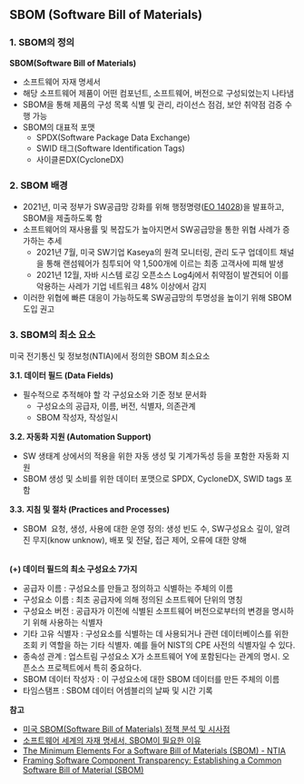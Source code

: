 ## SBOM (Software Bill of Materials)
### 1. SBOM의 정의
**SBOM(Software Bill of Materials)**

- 소프트웨어 자재 명세서
- 해당 소프트웨어 제품이 어떤 컴포넌트, 소프트웨어, 버전으로 구성되었는지 나타냄
- SBOM을 통해 제품의 구성 목록 식별 및 관리, 라이선스 점검, 보안 취약점 검증 수행 가능
- SBOM의 대표적 포맷
    - SPDX(Software Package Data Exchange)
    - SWID 태그(Software Identification Tags)
    - 사이클론DX(CycloneDX)

### 2. SBOM 배경

- 2021년, 미국 정부가 SW공급망 강화를 위해 행정명령([EO 14028](https://www.nist.gov/itl/executive-order-14028-improving-nations-cybersecurity))을 발표하고, SBOM을 제출하도록 함
- 소프트웨어의 재사용률 및 복잡도가 높아지면서 SW공급망을 통한 위협 사례가 증가하는 추세
    - 2021년 7월, 미국 SW기업 Kaseya의 원격 모니터링, 관리 도구 업데이트 채널을 통해 랜섬웨어가 침투되어 약 1,500개에 이르는 최종 고객사에 피해 발생
    - 2021년 12월, 자바 시스템 로깅 오픈소스 Log4j에서 취약점이 발견되어 이를 악용하는 사레가 기업 네트워크 48% 이상에서 감지
- 이러한 위협에 빠른 대응이 가능하도록 SW공급망의 투명성을 높이기 위해 SBOM 도입 권고

### 3. SBOM의 최소 요소

미국 전기통신 및 정보청(NTIA)에서 정의한 SBOM 최소요소

<b>3.1. 데이터 필드 (Data Fields)</b>
- 필수적으로 추적해야 할 각 구성요소와 기준 정보 문서화
    - 구성요소의 공급자, 이름, 버전, 식별자, 의존관계
    - SBOM 작성자, 작성일시

<b>3.2. 자동화 지원 (Automation Support)</b>
- SW 생태계 상에서의 적용을 위한 자동 생성 및 기계가독성 등을 포함한 자동화 지원
- SBOM 생성 및 소비를 위한 데이터 포맷으로 SPDX, CycloneDX, SWID tags 포함


<b>3.3. 지침 및 절차 (Practices and Processes)</b>
- SBOM  요청, 생성, 사용에 대한 운영 정의: 생성 빈도 수, SW구성요소 깊이, 알려진 무지(know unknow), 배포 및 전달, 접근 제어, 오류에 대한 양해
<br><br>

**(+) 데이터 필드의 최소 구성요소 7가지**

- 공급자 이름 : 구성요소를 만들고 정의하고 식별하는 주체의 이름
- 구성요소 이름 : 최초 공급자에 의해 정의된 소프트웨어 단위의 명칭
- 구성요소 버전 : 공급자가 이전에 식별된 소프트웨어 버전으로부터의 변경을 명시하기 위해 사용하는 식별자
- 기타 고유 식별자 : 구성요소를 식별하는 데 사용되거나 관련 데이터베이스를 위한 조회 키 역할을 하는 기타 식별자. 예를 들어 NIST의 CPE 사전의 식별자일 수 있다.
- 종속성 관계 : 업스트림 구성요소 X가 소프트웨어 Y에 포함된다는 관계의 명시. 오픈소스 프로젝트에서 특히 중요하다.
- SBOM 데이터 작성자 : 이 구성요소에 대한 SBOM 데이터를 만든 주체의 이름
- 타임스탬프 : SBOM 데이터 어셈블리의 날짜 및 시간 기록

**참고**

- [미국 SBOM(Software Bill of Materials) 정책 분석 및 시사점](https://www.globalict.kr/sbom/sbom.do?menuCode=040600&viewMode=view&boardno=40&datano=1)
- [소프트웨어 세계의 자재 명세서, SBOM이 필요한 이유](https://www.itworld.co.kr/news/246094)
- [The Minimum Elements For a Software Bill of Materials (SBOM) - NTIA](https://www.ntia.doc.gov/files/ntia/publications/sbom_minimum_elements_report.pdf)
- [Framing Software Component Transparency: Establishing a Common Software Bill of Material (SBOM)](https://www.ntia.gov/files/ntia/publications/framingsbom_20191112.pdf)